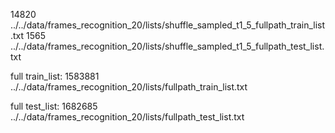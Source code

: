 

14820 ../../data/frames_recognition_20/lists/shuffle_sampled_t1_5_fullpath_train_list.txt
1565 ../../data/frames_recognition_20/lists/shuffle_sampled_t1_5_fullpath_test_list.txt



full train_list:
1583881 ../../data/frames_recognition_20/lists/fullpath_train_list.txt


full test_list:
1682685 ../../data/frames_recognition_20/lists/fullpath_test_list.txt